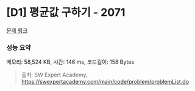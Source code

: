 # [D1] 평균값 구하기 - 2071 

[문제 링크](https://swexpertacademy.com/main/code/problem/problemDetail.do?contestProbId=AV5QRnJqA5cDFAUq) 

### 성능 요약

메모리: 58,524 KB, 시간: 146 ms, 코드길이: 158 Bytes



> 출처: SW Expert Academy, https://swexpertacademy.com/main/code/problem/problemList.do